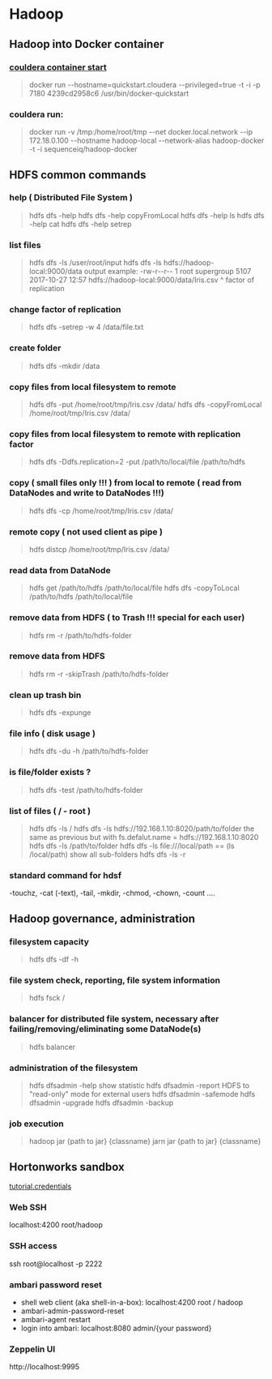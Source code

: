 # Hadoop 

## Hadoop into Docker container 

### [couldera container start](https://www.cloudera.com/documentation/enterprise/latest/topics/quickstart_docker_container.html#cloudera_docker_container)
> docker run --hostname=quickstart.cloudera --privileged=true -t -i -p 7180 4239cd2958c6 /usr/bin/docker-quickstart

### couldera run:
> docker run -v /tmp:/home/root/tmp --net docker.local.network --ip 172.18.0.100 --hostname hadoop-local --network-alias hadoop-docker -t -i sequenceiq/hadoop-docker 



## HDFS common commands

### help ( Distributed File System )
> hdfs dfs -help
> hdfs dfs -help copyFromLocal
> hdfs dfs -help ls
> hdfs dfs -help cat
> hdfs dfs -help setrep


### list files
> hdfs dfs -ls /user/root/input
> hdfs dfs -ls hdfs://hadoop-local:9000/data
output example:
-rw-r--r--   1 root supergroup       5107 2017-10-27 12:57 hdfs://hadoop-local:9000/data/Iris.csv
             ^ factor of replication

### change factor of replication 
> hdfs dfs -setrep -w 4 /data/file.txt

### create folder
> hdfs dfs -mkdir /data 

### copy files from local filesystem to remote
> hdfs dfs -put /home/root/tmp/Iris.csv /data/
> hdfs dfs -copyFromLocal /home/root/tmp/Iris.csv /data/

### copy files from local filesystem to remote with replication factor
> hdfs dfs -Ddfs.replication=2 -put /path/to/local/file /path/to/hdfs

### copy ( small files only !!! ) from local to remote ( read from DataNodes and write to DataNodes !!!)
> hdfs dfs -cp /home/root/tmp/Iris.csv /data/

### remote copy ( not used client as pipe )
> hdfs distcp /home/root/tmp/Iris.csv /data/

### read data from DataNode
> hdfs get /path/to/hdfs /path/to/local/file
> hdfs dfs -copyToLocal /path/to/hdfs /path/to/local/file

### remove data from HDFS ( to Trash !!! special for each user)
> hdfs rm -r /path/to/hdfs-folder

### remove data from HDFS
> hdfs rm -r -skipTrash /path/to/hdfs-folder

### clean up trash bin
> hdfs dfs -expunge

### file info ( disk usage )
> hdfs dfs -du -h /path/to/hdfs-folder

### is file/folder exists ? 
> hdfs dfs -test /path/to/hdfs-folder

### list of files ( / - root )
> hdfs dfs -ls /
> hdfs dfs -ls hdfs://192.168.1.10:8020/path/to/folder
the same as previous but with fs.defalut.name = hdfs://192.168.1.10:8020
> hdfs dfs -ls /path/to/folder
> hdfs dfs -ls file:///local/path   ==   (ls /local/path)
show all sub-folders
> hdfs dfs -ls -r 

### standard command for hdsf
-touchz, -cat (-text), -tail, -mkdir, -chmod, -chown, -count ....



## Hadoop governance, administration

### filesystem capacity
> hdfs dfs -df -h

### file system check, reporting, file system information
> hdfs fsck /

### balancer for distributed file system, necessary after failing/removing/eliminating some DataNode(s)
> hdfs balancer

### administration of the filesystem
> hdfs dfsadmin -help
show statistic
> hdfs dfsadmin -report
HDFS to "read-only" mode for external users
> hdfs dfsadmin -safemode
> hdfs dfsadmin -upgrade
> hdfs dfsadmin -backup

### job execution
> hadoop jar {path to jar} {classname}
> jarn jar {path to jar} {classname}


## Hortonworks sandbox
[tutorial.credentials](https://hortonworks.com/tutorial/learning-the-ropes-of-the-hortonworks-sandbox)

### Web SSH 
localhost:4200
root/hadoop

### SSH access
ssh root@localhost -p 2222


### ambari password reset
* shell web client (aka shell-in-a-box): 
localhost:4200 
root / hadoop
* ambari-admin-password-reset
* ambari-agent restart
* login into ambari:
localhost:8080
admin/{your password}


### Zeppelin UI
http://localhost:9995


